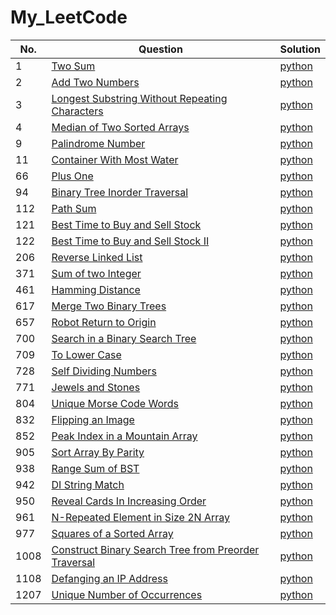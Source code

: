 # My_LeetCode


 No.   | Question  | Solution   
-------| ----------| ---------  
1      |[Two Sum](https://leetcode.com/problems/two-sum/)|[python](https://github.com/dsmsfans/My_LeetCode/tree/master/Solution)
2      |[Add Two Numbers](https://leetcode.com/problems/add-two-numbers/)|[python](https://github.com/dsmsfans/My_LeetCode/tree/master/Solution)
3      |[Longest Substring Without Repeating Characters](https://leetcode.com/problems/longest-substring-without-repeating-characters/)| [python](https://github.com/dsmsfans/My_LeetCode/tree/master/Solution)  
4      |[Median of Two Sorted Arrays](https://leetcode.com/problems/median-of-two-sorted-arrays/)|[python](https://github.com/dsmsfans/My_LeetCode/tree/master/Solution)
9      |[Palindrome Number](https://leetcode.com/problems/palindrome-number/)|[python](https://github.com/dsmsfans/My_LeetCode/tree/master/Solution)
11     |[Container With Most Water](https://leetcode.com/problems/container-with-most-water/)|[python](https://github.com/dsmsfans/My_LeetCode/tree/master/Solution)
66     |[Plus One](https://leetcode.com/problems/plus-one/)|[python](https://github.com/dsmsfans/My_LeetCode/tree/master/Solution)
94     |[Binary Tree Inorder Traversal](https://leetcode.com/problems/binary-tree-inorder-traversal/)|[python](https://github.com/dsmsfans/My_LeetCode/tree/master/Solution)
112    |[Path Sum](https://leetcode.com/problems/path-sum/)|[python](https://github.com/dsmsfans/My_LeetCode/tree/master/Solution)
121    |[Best Time to Buy and Sell Stock](https://leetcode.com/problems/best-time-to-buy-and-sell-stock/)|[python](https://github.com/dsmsfans/My_LeetCode/tree/master/Solution)
122    |[Best Time to Buy and Sell Stock II](https://leetcode.com/problems/best-time-to-buy-and-sell-stock-ii/)|[python](https://github.com/dsmsfans/My_LeetCode/tree/master/Solution)
206    |[Reverse Linked List](https://leetcode.com/problems/reverse-linked-list/)|[python](https://github.com/dsmsfans/My_LeetCode/tree/master/Solution)
371    |[Sum of two Integer](https://leetcode.com/problems/sum-of-two-integers/)|[python](https://github.com/dsmsfans/My_LeetCode/tree/master/Solution)
461    |[Hamming Distance](https://leetcode.com/problems/hamming-distance/)|[python](https://github.com/dsmsfans/My_LeetCode/tree/master/Solution)
617    |[Merge Two Binary Trees](https://leetcode.com/problems/merge-two-binary-trees/)|[python](https://github.com/dsmsfans/My_LeetCode/tree/master/Solution)
657    |[Robot Return to Origin](https://leetcode.com/problems/robot-return-to-origin/)|[python](https://github.com/dsmsfans/My_LeetCode/tree/master/Solution)
700    |[Search in a Binary Search Tree](https://leetcode.com/problems/search-in-a-binary-search-tree/)|[python](https://github.com/dsmsfans/My_LeetCode/tree/master/Solution)
709    |[To Lower Case](https://leetcode.com/problems/to-lower-case/)|[python](https://github.com/dsmsfans/My_LeetCode/tree/master/Solution)
728    |[Self Dividing Numbers](https://leetcode.com/problems/self-dividing-numbers/)|[python](https://github.com/dsmsfans/My_LeetCode/tree/master/Solution)
771    |[Jewels and Stones](https://leetcode.com/problems/jewels-and-stones/)|[python](https://github.com/dsmsfans/My_LeetCode/tree/master/Solution)
804    |[Unique Morse Code Words](https://leetcode.com/problems/unique-morse-code-words/)|[python](https://github.com/dsmsfans/My_LeetCode/tree/master/Solution)
832    |[Flipping an Image](https://leetcode.com/problems/flipping-an-image/)|[python](https://github.com/dsmsfans/My_LeetCode/tree/master/Solution)
852    |[Peak Index in a Mountain Array](https://leetcode.com/problems/peak-index-in-a-mountain-array/)|[python](https://github.com/dsmsfans/My_LeetCode/tree/master/Solution)
905    |[Sort Array By Parity](https://leetcode.com/problems/sort-array-by-parity/)|[python](https://github.com/dsmsfans/My_LeetCode/tree/master/Solution)
938    |[Range Sum of BST](https://leetcode.com/problems/range-sum-of-bst/)|[python](https://github.com/dsmsfans/My_LeetCode/tree/master/Solution)
942    |[DI String Match](https://leetcode.com/problems/di-string-match/)|[python](https://github.com/dsmsfans/My_LeetCode/tree/master/Solution)
950    |[Reveal Cards In Increasing Order](https://leetcode.com/problems/reveal-cards-in-increasing-order/)|[python](https://github.com/dsmsfans/My_LeetCode/tree/master/Solution)
961    |[N-Repeated Element in Size 2N Array](https://leetcode.com/problems/n-repeated-element-in-size-2n-array/)|[python](https://github.com/dsmsfans/My_LeetCode/tree/master/Solution)
977    |[Squares of a Sorted Array](https://leetcode.com/problems/squares-of-a-sorted-array/)|[python](https://github.com/dsmsfans/My_LeetCode/tree/master/Solution)
1008   |[Construct Binary Search Tree from Preorder Traversal](https://leetcode.com/problems/construct-binary-search-tree-from-preorder-traversal/)|[python](https://github.com/dsmsfans/My_LeetCode/tree/master/Solution)
1108   |[Defanging an IP Address](https://leetcode.com/problems/defanging-an-ip-address/)|[python](https://github.com/dsmsfans/My_LeetCode/tree/master/Solution)
1207   |[Unique Number of Occurrences](https://leetcode.com/problems/unique-number-of-occurrences/)|[python](https://github.com/dsmsfans/My_LeetCode/tree/master/Solution)
